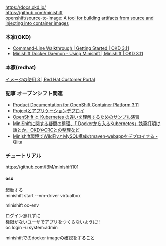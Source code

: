 ###
https://docs.okd.io/  
https://github.com/minishift  
[openshift/source-to-image: A tool for building artifacts from source and injecting into container images](https://github.com/openshift/source-to-image)  

### 本家(OKD)
- [Command-Line Walkthrough | Getting Started | OKD 3.11](https://docs.okd.io/3.11/getting_started/developers_cli.html)  
- [Minishift Docker Daemon - Using Minishift | Minishift | OKD 3.11](https://docs.okd.io/3.11/minishift/using/docker-daemon.html)  

### 本家(redhat)
[イメージの使用 3 | Red Hat Customer Portal](https://access.redhat.com/documentation/ja-jp/openshift_online/3/html-single/using_images/index#using-images-s2i-images-java)  

### 記事 オープンシフト関連
- [Product Documentation for OpenShift Container Platform 3.11](https://access.redhat.com/documentation/ja-jp/openshift_container_platform/3.11/)  
- [Projectとアプリケーションデプロイ](https://thinkit.co.jp/article/15696?page=0%2C1)  
- [OpenShift と Kubernetes の違いを理解するためのサンプル演習](https://developer.ibm.com/jp/technologies/containers/tutorials/examples-differentiate-openshift-kubernetes/)  
- [MiniShiftに関する疑問の整理、「 Dockerから入るKubernetes」執筆打明け話とか、OKDやCRCとの整理など](https://qiita.com/MahoTakara/items/3c1c208640518e832660)  
- [Minishift環境でWildFlyとMySQL構成のmaven-webappをデプロイする - Qiita](https://qiita.com/zaki-lknr/items/867d858ccb7430521a8a) 

### チュートリアル
https://github.com/IBM/minishift101  


#### osx
起動する  
minishift start --vm-driver virtualbox  

minishift oc-env  

ログイン忘れずに  
権限がないユーザでアプリをつくらないように!!  
oc login -u system:admin

minishiftでのdocker imageの確認をすること  

